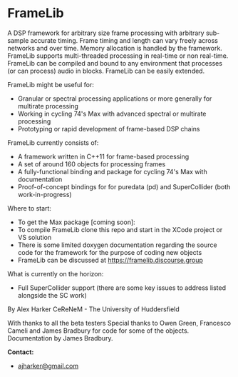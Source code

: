 FrameLib
========

A DSP framework for arbitrary size frame processing with arbitrary sub-sample accurate timing.
Frame timing and length can vary freely across networks and over time.
Memory allocation is handled by the framework. 
FrameLib supports multi-threaded processing in real-time or non real-time. 
FrameLib can be compiled and bound to any environment that processes (or can process) audio in blocks.
FrameLib can be easily extended.

FrameLib might be useful for:
- Granular or spectral processing applications or more generally for multirate processing 
- Working in cycling 74's Max with advanced spectral or multirate processing 
- Prototyping or rapid development of frame-based DSP chains

FrameLib currently consists of:
- A framework written in C++11 for frame-based processing
- A set of around 160 objects for processing frames
- A fully-functional binding and package for cycling 74's Max with documentation
- Proof-of-concept bindings for for puredata (pd) and SuperCollider (both work-in-progress)

Where to start:
- To get the Max package [coming soon]:
- To compile FrameLib clone this repo and start in the XCode project or VS solution
- There is some limited doxygen documentation regarding the source code for the framework for the purpose of coding new objects
- FrameLib can be discussed at https://framelib.discourse.group 

What is currently on the horizon:
- Full SuperCollider support (there are some key issues to address listed alongside the SC work)

By Alex Harker
CeReNeM - The University of Huddersfield

With thanks to all the beta testers
Special thanks to Owen Green, Francesco Cameli and James Bradbury for code for some of the objects.
Documentation by James Bradbury.

**Contact:**

* ajharker@gmail.com
